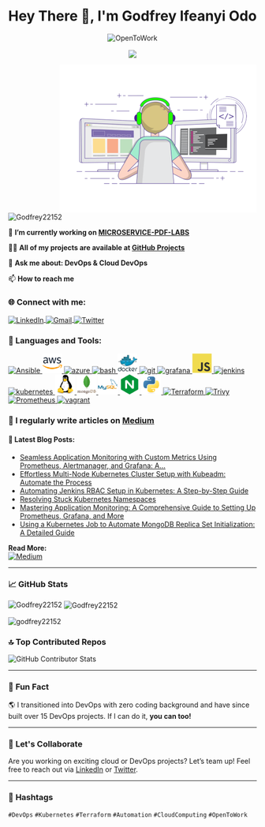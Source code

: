 <h1 align="center">Hey There 👋, I'm Godfrey Ifeanyi Odo</h1>

<p align="center">
  <img src="https://readme-typing-svg.herokuapp.com?font=Fira+Code&size=30&duration=4000&pause=20000&center=true&vCenter=true&width=500&height=50&lines=%23OpenToWork&colors=FF5733,33FF57,3357FF,F5A623,FF33A6" alt="OpenToWork">
</p>

<p align="center">
  <img align="center" src="https://readme-typing-svg.herokuapp.com?center=true&vCenter=true&width=500&height=50&lines=Hey+Everyone!👋;I'm+a+DevOps+Engineer.;🔧Building+Resilient+Systems.;🌱Passionate+about+Collaboration.;🌟Believer+in+the+DevOps+Culture.;🛠️Let’s+Build+Scalable+Infrastructure!">
</p>


<img align="right" alt="Coding" width="400" src="https://raw.githubusercontent.com/devSouvik/devSouvik/master/gif3.gif">

<p align="left"> <img src="https://komarev.com/ghpvc/?username=Godfrey22152&label=Profile%20views&color=0e75b6&style=flat" alt="Godfrey22152" /> </p>

🔭 **I’m currently working on [MICROSERVICE-PDF-LABS](https://github.com/Godfrey22152/MICROSERVICE-PDF-LABS.git)**

👨‍💻 **All of my projects are available at [GitHub Projects](https://github.com/Godfrey22152?tab=repositories)**

💬 **Ask me about: DevOps & Cloud DevOps**

📫 **How to reach me** 


<h3 align="left"> 🌐 Connect with me:</h3>
<p align="left">
  <a href="https://www.linkedin.com/in/godfrey-ifeanyi" target="blank">
    <img align="center" src="https://raw.githubusercontent.com/rahuldkjain/github-profile-readme-generator/master/src/images/icons/Social/linked-in-alt.svg" alt="LinkedIn" height="30" width="40" />
  </a>
  <a href="mailto:godfreyifeanyi45@gmail.com" target="blank">
    <img align="center" src="https://upload.wikimedia.org/wikipedia/commons/4/4e/Gmail_Icon.png" alt="Gmail" height="30" width="40" />
  </a>
  <a href="https://x.com/ifeanyi_godfrey" target="blank">
    <img align="center" src="https://raw.githubusercontent.com/rahuldkjain/github-profile-readme-generator/master/src/images/icons/Social/twitter.svg" alt="Twitter" height="30" width="40" />
  </a>
</p>


<h3 align="left">🚀 Languages and Tools:</h3>
<p align="left"> <a href="https://www.ansible.com/" target="_blank" rel="noreferrer"> <img src="https://www.vectorlogo.zone/logos/ansible/ansible-icon.svg" alt="Ansible" width="40" height="40"/> </a> <a href="https://aws.amazon.com" target="_blank" rel="noreferrer"> <img src="https://raw.githubusercontent.com/devicons/devicon/master/icons/amazonwebservices/amazonwebservices-original-wordmark.svg" alt="aws" width="40" height="40"/> </a> <a href="https://azure.microsoft.com/en-in/" target="_blank" rel="noreferrer"> <img src="https://www.vectorlogo.zone/logos/microsoft_azure/microsoft_azure-icon.svg" alt="azure" width="40" height="40"/> </a> <a href="https://www.gnu.org/software/bash/" target="_blank" rel="noreferrer"> <img src="https://www.vectorlogo.zone/logos/gnu_bash/gnu_bash-icon.svg" alt="bash" width="40" height="40"/> </a> <a href="https://www.docker.com/" target="_blank" rel="noreferrer"> <img src="https://raw.githubusercontent.com/devicons/devicon/master/icons/docker/docker-original-wordmark.svg" alt="docker" width="40" height="40"/> </a> <a href="https://git-scm.com/" target="_blank" rel="noreferrer"> <img src="https://www.vectorlogo.zone/logos/git-scm/git-scm-icon.svg" alt="git" width="40" height="40"/> </a> <a href="https://grafana.com" target="_blank" rel="noreferrer"> <img src="https://www.vectorlogo.zone/logos/grafana/grafana-icon.svg" alt="grafana" width="40" height="40"/> </a> <a href="https://developer.mozilla.org/en-US/docs/Web/JavaScript" target="_blank" rel="noreferrer"> <img src="https://raw.githubusercontent.com/devicons/devicon/master/icons/javascript/javascript-original.svg" alt="javascript" width="40" height="40"/> </a> <a href="https://www.jenkins.io" target="_blank" rel="noreferrer"> <img src="https://www.vectorlogo.zone/logos/jenkins/jenkins-icon.svg" alt="jenkins" width="40" height="40"/> </a> <a href="https://kubernetes.io" target="_blank" rel="noreferrer"> <img src="https://www.vectorlogo.zone/logos/kubernetes/kubernetes-icon.svg" alt="kubernetes" width="40" height="40"/> </a> <a href="https://www.linux.org/" target="_blank" rel="noreferrer"> <img src="https://raw.githubusercontent.com/devicons/devicon/master/icons/linux/linux-original.svg" alt="linux" width="40" height="40"/> </a> <a href="https://www.mongodb.com/" target="_blank" rel="noreferrer"> <img src="https://raw.githubusercontent.com/devicons/devicon/master/icons/mongodb/mongodb-original-wordmark.svg" alt="mongodb" width="40" height="40"/> </a> <a href="https://www.mysql.com/" target="_blank" rel="noreferrer"> <img src="https://raw.githubusercontent.com/devicons/devicon/master/icons/mysql/mysql-original-wordmark.svg" alt="mysql" width="40" height="40"/> </a> <a href="https://www.nginx.com" target="_blank" rel="noreferrer"> <img src="https://raw.githubusercontent.com/devicons/devicon/master/icons/nginx/nginx-original.svg" alt="nginx" width="40" height="40"/> </a> <a href="https://www.python.org" target="_blank" rel="noreferrer"> <img src="https://raw.githubusercontent.com/devicons/devicon/master/icons/python/python-original.svg" alt="python" width="40" height="40"/> </a> <a href="https://www.terraform.io/" target="_blank" rel="noreferrer"> <img src="https://www.vectorlogo.zone/logos/terraformio/terraformio-icon.svg" alt="Terraform" width="40" height="40"/> </a> <a href="https://trivy.dev/" target="_blank" rel="noreferrer"> <img src="https://www.vectorlogo.zone/logos/aquasec/aquasec-icon.svg" alt="Trivy" width="40" height="40"/> </a> <a href="https://prometheus.io/" target="_blank" rel="noreferrer"> <img src="https://www.vectorlogo.zone/logos/prometheusio/prometheusio-icon.svg" alt="Prometheus" width="40" height="40"/> </a> 
<a href="https://www.vagrantup.com/" target="_blank" rel="noreferrer"> <img src="https://www.vectorlogo.zone/logos/vagrantup/vagrantup-icon.svg" alt="vagrant" width="40" height="40"/> </a> </p>


### 📝 I regularly write articles on [Medium](https://medium.com/@godfreyifeanyi50)
  #### 📕 Latest Blog Posts:

  <!-- BLOG-POST-LIST:START -->
- [Seamless Application Monitoring with Custom Metrics Using Prometheus, Alertmanager, and Grafana: A…](https://medium.com/@godfreyifeanyi50/seamless-application-monitoring-with-custom-metrics-using-prometheus-alertmanager-and-grafana-a-bef3a85e36ec?source=rss-147458cff86a------2)
- [Effortless Multi-Node Kubernetes Cluster Setup with Kubeadm: Automate the Process](https://medium.com/@godfreyifeanyi50/effortless-multi-node-kubernetes-cluster-setup-with-kubeadm-automate-the-process-35ed86b40435?source=rss-147458cff86a------2)
- [Automating Jenkins RBAC Setup in Kubernetes: A Step-by-Step Guide](https://medium.com/@godfreyifeanyi50/automating-jenkins-rbac-setup-in-kubernetes-a-step-by-step-guide-f39eeee9d7b8?source=rss-147458cff86a------2)
- [Resolving Stuck Kubernetes Namespaces](https://medium.com/@godfreyifeanyi50/resolving-stuck-kubernetes-namespaces-c4695a4c613d?source=rss-147458cff86a------2)
- [Mastering Application Monitoring: A Comprehensive Guide to Setting Up Prometheus, Grafana, and More](https://medium.com/@godfreyifeanyi50/mastering-application-monitoring-a-comprehensive-guide-to-setting-up-prometheus-grafana-and-more-e60227dad996?source=rss-147458cff86a------2)
- [Using a Kubernetes Job to Automate MongoDB Replica Set Initialization: A Detailed Guide](https://medium.com/@godfreyifeanyi50/using-a-kubernetes-job-to-automate-mongodb-replica-set-initialization-a-detailed-guide-ea75a5353ed2?source=rss-147458cff86a------2)
<!-- BLOG-POST-LIST:END -->

<b>Read More:</b>
<br>
<a href="https://medium.com/@godfreyifeanyi50" target="_blank" rel="noreferrer">
  <img src="https://upload.wikimedia.org/wikipedia/commons/e/ec/Medium_logo_Monogram.svg" alt="Medium" width="40" height="40"/>
</a>

---

### 📈 **GitHub Stats**

<p><img align="left" src="https://github-readme-stats.vercel.app/api/top-langs?username=Godfrey22152&show_icons=true&locale=en&layout=compact" alt="Godfrey22152" /></p>

<p>&nbsp;<img align="center" src="https://github-readme-stats.vercel.app/api?username=Godfrey22152&show_icons=true&locale=en" alt="Godfrey22152" /></p>

<p><img align="center" src="https://github-readme-streak-stats.herokuapp.com/?user=godfrey22152&" alt="godfrey22152" /></p>


### 🔝 Top Contributed Repos

<img src="https://github-contributor-stats.vercel.app/api?username=Godfrey22152&limit=5&theme=flat&combine_all_yearly_contributions=true" alt="GitHub Contributor Stats" />

---

### 📣 **Fun Fact**
🌎 I transitioned into DevOps with zero coding background and have since built over 15 DevOps projects. If I can do it, **you can too!**

---

### 📌 **Let's Collaborate**
Are you working on exciting cloud or DevOps projects? Let’s team up! Feel free to reach out via [LinkedIn](https://www.linkedin.com/in/godfrey-ifeanyi) or [Twitter](https://x.com/ifeanyi_godfrey).

---

### 🎯 **Hashtags**
`#DevOps` `#Kubernetes` `#Terraform` `#Automation` `#CloudComputing` `#OpenToWork`

